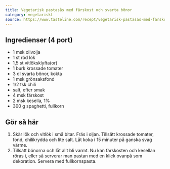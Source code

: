 ```yaml
---
title: Vegetarisk pastasås med färskost och svarta bönor
category: vegetariskt
source: https://www.tasteline.com/recept/vegetarisk-pastasas-med-farskost-och-svarta-bonor/
---
```


## Ingredienser (4 port)

- 1 msk olivolja
- 1 st röd lök
- 1,5 st vitlöksklyfta(or)
- 1 burk krossade tomater
- 3 dl svarta bönor, kokta
- 1 msk grönsaksfond
- 1/2 tsk chili
- salt, efter smak
- 4 msk färskost
- 2 msk kesella, 1%
- 300 g spaghetti, fullkorn

## Gör så här

1. Skär lök och vitlök i små bitar. Fräs i oljan. Tillsätt krossade tomater, fond, chilikrydda och lite salt. Låt koka i 15 minuter på ganska svag värme.
2. Tillsätt bönorna och låt allt bli varmt. Nu kan färskosten och kesellan röras i, eller så serverar man pastan med en klick ovanpå som dekoration. Servera med fullkornspasta.
